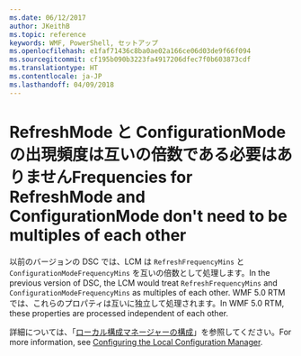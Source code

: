 ```yaml
---
ms.date: 06/12/2017
author: JKeithB
ms.topic: reference
keywords: WMF, PowerShell, セットアップ
ms.openlocfilehash: e1faf71436c8ba0ae02a166ce06d03de9f66f094
ms.sourcegitcommit: cf195b090b3223fa4917206dfec7f0b603873cdf
ms.translationtype: HT
ms.contentlocale: ja-JP
ms.lasthandoff: 04/09/2018
---
```

# <a name="frequencies-for-refreshmode-and-configurationmode-dont-need-to-be-multiples-of-each-other"></a><span data-ttu-id="83cc1-102">RefreshMode と ConfigurationMode の出現頻度は互いの倍数である必要はありません</span><span class="sxs-lookup"><span data-stu-id="83cc1-102">Frequencies for RefreshMode and ConfigurationMode don't need to be multiples of each other</span></span>

<span data-ttu-id="83cc1-103">以前のバージョンの DSC では、LCM は `RefreshFrequencyMins` と `ConfigurationModeFrequencyMins` を互いの倍数として処理します。</span><span class="sxs-lookup"><span data-stu-id="83cc1-103">In the previous version of DSC, the LCM would treat `RefreshFrequencyMins` and `ConfigurationModeFrequencyMins` as multiples of each other.</span></span> <span data-ttu-id="83cc1-104">WMF 5.0 RTM では、これらのプロパティは互いに独立して処理されます。</span><span class="sxs-lookup"><span data-stu-id="83cc1-104">In WMF 5.0 RTM, these properties are processed independent of each other.</span></span>

<span data-ttu-id="83cc1-105">詳細については、「[ローカル構成マネージャーの構成](https://msdn.microsoft.com/powershell/dsc/metaconfig)」を参照してください。</span><span class="sxs-lookup"><span data-stu-id="83cc1-105">For more information, see [Configuring the Local Configuration Manager](https://msdn.microsoft.com/powershell/dsc/metaconfig).</span></span>